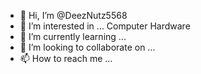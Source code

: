 - 👋 Hi, I’m @DeezNutz5568
- 👀 I’m interested in ... Computer Hardware
- 🌱 I’m currently learning ... 
- 💞️ I’m looking to collaborate on ...
- 📫 How to reach me ...

<!---
DeezNutz5568/DeezNutz5568 is a ✨ special ✨ repository because its `README.md` (this file) appears on your GitHub profile.
You can click the Preview link to take a look at your changes.
--->
